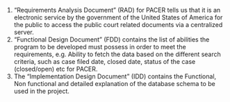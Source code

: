 1. “Requirements Analysis Document” (RAD) for PACER tells us that it is an electronic service by the government of the United States of America for the public to access the public court related documents via a centralized server.
2. “Functional Design Document” (FDD) contains the list of abilities the program to be developed must possess in order to meet the requirements, e.g. Ability to fetch the data based on the different search criteria, such as case filed date, closed date, status of the case (closed/open) etc for PACER.
3. The “Implementation Design Document” (IDD) contains the Functional, Non functional and detailed explanation of the database schema to be used in the project.
